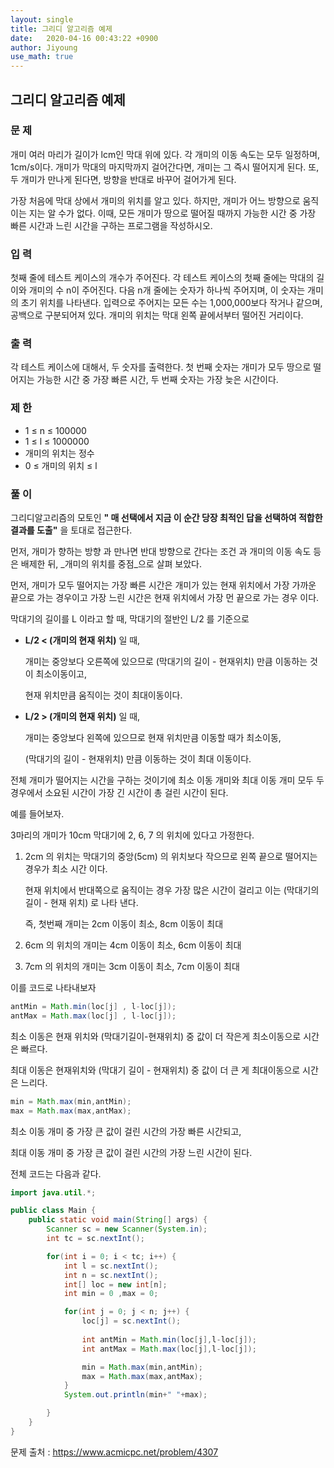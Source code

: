 ```yaml
---
layout: single
title: 그리디 알고리즘 예제
date:   2020-04-16 00:43:22 +0900
author: Jiyoung
use_math: true
---
```


## 그리디 알고리즘 예제

### 문 제

개미 여러 마리가 길이가 lcm인 막대 위에 있다. 각 개미의 이동 속도는 모두 일정하며, 1cm/s이다. 개미가 막대의 마지막까지 걸어간다면, 개미는 그 즉시 떨어지게 된다. 또, 두 개미가 만나게 된다면, 방향을 반대로 바꾸어 걸어가게 된다.

가장 처음에 막대 상에서 개미의 위치를 알고 있다. 하지만, 개미가 어느 방향으로 움직이는 지는 알 수가 없다. 이때, 모든 개미가 땅으로 떨어질 때까지 가능한 시간 중 가장 빠른 시간과 느린 시간을 구하는 프로그램을 작성하시오.



### 입 력

첫째 줄에 테스트 케이스의 개수가 주어진다. 각 테스트 케이스의 첫째 줄에는 막대의 길이와 개미의 수 n이 주어진다. 다음 n개 줄에는 숫자가 하나씩 주어지며, 이 숫자는 개미의 초기 위치를 나타낸다. 입력으로 주어지는 모든 수는 1,000,000보다 작거나 같으며, 공백으로 구분되어져 있다. 개미의 위치는 막대 왼쪽 끝에서부터 떨어진 거리이다.



### 출 력

각 테스트 케이스에 대해서, 두 숫자를 출력한다. 첫 번째 숫자는 개미가 모두 땅으로 떨어지는 가능한 시간 중 가장 빠른 시간, 두 번째 숫자는 가장 늦은 시간이다.



### 제 한

- 1 ≤ n ≤ 100000
- 1 ≤ l ≤ 1000000
- 개미의 위치는 정수
- 0 ≤ 개미의 위치 ≤ l





### 풀 이

그리디알고리즘의 모토인 **" 매 선택에서 지금 이 순간 당장 최적인 답을 선택하여 적합한 결과를 도출"** 을 토대로 접근한다.

먼저, 개미가 향하는 방향 과 만나면 반대 방향으로 간다는 조건 과 개미의 이동 속도 등 은 배제한 뒤, _개미의 위치를 중점_으로 살펴 보았다.



먼저, 개미가 모두 떨어지는 가장 빠른 시간은 개미가 있는 현재 위치에서 가장 가까운 끝으로 가는 경우이고 가장 느린 시간은 현재 위치에서 가장 먼 끝으로 가는 경우 이다.



막대기의 길이를 L 이라고 할 때,  막대기의 절반인 L/2 를 기준으로 

- **L/2 < (개미의 현재 위치)** 일 때, 

  개미는 중앙보다 오른쪽에 있으므로 (막대기의 길이 - 현재위치) 만큼 이동하는 것이 최소이동이고,

  현재 위치만큼 움직이는 것이 최대이동이다.

- **L/2  > (개미의 현재 위치)** 일  때,

  개미는 중앙보다 왼쪽에 있으므로 현재 위치만큼 이동할 때가 최소이동, 

  (막대기의 길이 - 현재위치) 만큼 이동하는 것이 최대 이동이다.



전체 개미가 떨어지는 시간을 구하는 것이기에 최소 이동 개미와 최대 이동 개미 모두 두 경우에서 소요된 시간이 가장 긴 시간이 총 걸린 시간이 된다.



예를 들어보자.

 3마리의 개미가 10cm 막대기에 2, 6, 7 의 위치에 있다고 가정한다.

1. 2cm 의 위치는 막대기의 중앙(5cm) 의 위치보다 작으므로 왼쪽 끝으로 떨어지는 경우가 최소 시간 이다.

   현재 위치에서 반대쪽으로 움직이는 경우 가장 많은 시간이 걸리고 이는 (막대기의 길이 - 현재 위치) 로 나타 낸다.

   즉, 첫번째 개미는 2cm 이동이 최소, 8cm 이동이 최대 

2. 6cm 의 위치의 개미는 4cm 이동이 최소, 6cm 이동이 최대

3. 7cm 의 위치의 개미는 3cm 이동이 최소, 7cm 이동이 최대



이를 코드로 나타내보자

```java
antMin = Math.min(loc[j] , l-loc[j]);
antMax = Math.max(loc[j] , l-loc[j]);
```



최소 이동은 현재 위치와 (막대기길이-현재위치)  중 값이 더 작은게 최소이동으로 시간은 빠르다.

최대 이동은 현재위치와 (막대기 길이 - 현재위치) 중 값이 더 큰 게 최대이동으로 시간은 느리다.



```java
min = Math.max(min,antMin); 
max = Math.max(max,antMax);
```

최소 이동 개미 중 가장 큰 값이  걸린 시간의 가장 빠른 시간되고,

최대 이동 개미 중 가장 큰 값이  걸린 시간의 가장 느린 시간이 된다.



전체 코드는 다음과 같다.

```java
import java.util.*;

public class Main {
    public static void main(String[] args) {
        Scanner sc = new Scanner(System.in);
        int tc = sc.nextInt();

        for(int i = 0; i < tc; i++) {
            int l = sc.nextInt();
            int n = sc.nextInt();
            int[] loc = new int[n];
            int min = 0 ,max = 0;

            for(int j = 0; j < n; j++) {
                loc[j] = sc.nextInt();
                
                int antMin = Math.min(loc[j],l-loc[j]);
                int antMax = Math.max(loc[j],l-loc[j]);

                min = Math.max(min,antMin); 
                max = Math.max(max,antMax);
            }
            System.out.println(min+" "+max);

        }
    }
}
```



 

문제 출처 : https://www.acmicpc.net/problem/4307
